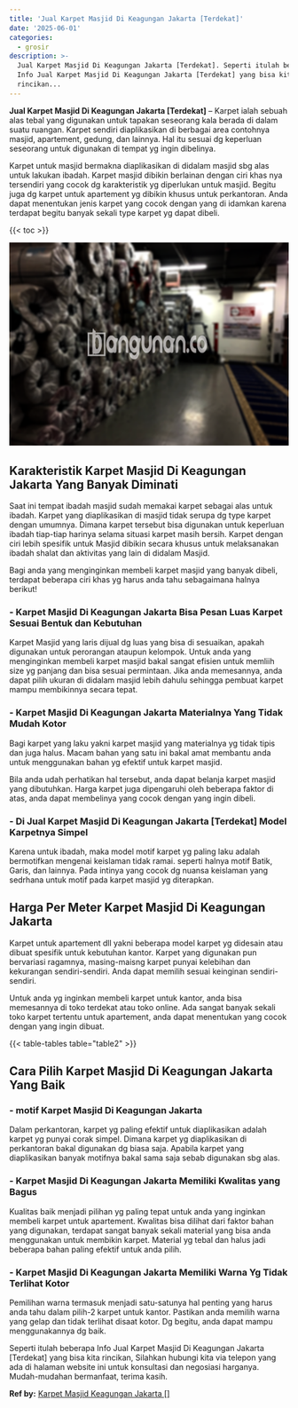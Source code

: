 ```yaml
---
title: 'Jual Karpet Masjid Di Keagungan Jakarta [Terdekat]'
date: '2025-06-01'
categories:
  - grosir
description: >-
  Jual Karpet Masjid Di Keagungan Jakarta [Terdekat]. Seperti itulah beberapa
  Info Jual Karpet Masjid Di Keagungan Jakarta [Terdekat] yang bisa kita
  rincikan...
---
```


**Jual Karpet Masjid Di Keagungan Jakarta \[Terdekat\]** – Karpet ialah sebuah alas tebal yang digunakan untuk tapakan seseorang kala berada di dalam suatu ruangan. Karpet sendiri diaplikasikan di berbagai area contohnya masjid, apartement, gedung, dan lainnya. Hal itu sesuai dg keperluan seseorang untuk digunakan di tempat yg ingin dibelinya.

Karpet untuk masjid bermakna diaplikasikan di didalam masjid sbg alas untuk lakukan ibadah. Karpet masjid dibikin berlainan dengan ciri khas nya tersendiri yang cocok dg karakteristik yg diperlukan untuk masjid. Begitu juga dg karpet untuk apartement yg dibikin khusus untuk perkantoran. Anda dapat menentukan jenis karpet yang cocok dengan yang di idamkan karena terdapat begitu banyak sekali type karpet yg dapat dibeli.

{{< toc >}}

![](/images/grosir-karpet-murah-01.png)

## Karakteristik Karpet Masjid Di Keagungan Jakarta Yang Banyak Diminati

Saat ini tempat ibadah masjid sudah memakai karpet sebagai alas untuk ibadah. Karpet yang diaplikasikan di masjid tidak serupa dg type karpet dengan umumnya. Dimana karpet tersebut bisa digunakan untuk keperluan ibadah tiap-tiap harinya selama situasi karpet masih bersih. Karpet dengan ciri lebih spesifik untuk Masjid dibikin secara khusus untuk melaksanakan ibadah shalat dan aktivitas yang lain di didalam Masjid.

Bagi anda yang menginginkan membeli karpet masjid yang banyak dibeli, terdapat beberapa ciri khas yg harus anda tahu sebagaimana halnya berikut!

### \- Karpet Masjid Di Keagungan Jakarta Bisa Pesan Luas Karpet Sesuai Bentuk dan Kebutuhan

Karpet Masjid yang laris dijual dg luas yang bisa di sesuaikan, apakah digunakan untuk perorangan ataupun kelompok. Untuk anda yang menginginkan membeli karpet masjid bakal sangat efisien untuk memliih size yg panjang dan bisa sesuai permintaan. Jika anda memesannya, anda dapat pilih ukuran di didalam masjid lebih dahulu sehingga pembuat karpet mampu membikinnya secara tepat.

### \- Karpet Masjid Di Keagungan Jakarta Materialnya Yang Tidak Mudah Kotor

Bagi karpet yang laku yakni karpet masjid yang materialnya yg tidak tipis dan juga halus. Macam bahan yang satu ini bakal amat membantu anda untuk menggunakan bahan yg efektif untuk karpet masjid.

Bila anda udah perhatikan hal tersebut, anda dapat belanja karpet masjid yang dibutuhkan. Harga karpet juga dipengaruhi oleh beberapa faktor di atas, anda dapat membelinya yang cocok dengan yang ingin dibeli.

### \- Di Jual Karpet Masjid Di Keagungan Jakarta \[Terdekat\] Model Karpetnya Simpel

Karena untuk ibadah, maka model motif karpet yg paling laku adalah bermotifkan mengenai keislaman tidak ramai. seperti halnya motif Batik, Garis, dan lainnya. Pada intinya yang cocok dg nuansa keislaman yang sedrhana untuk motif pada karpet masjid yg diterapkan.

## Harga Per Meter Karpet Masjid Di Keagungan Jakarta

Karpet untuk apartement dll yakni beberapa model karpet yg didesain atau dibuat spesifik untuk kebutuhan kantor. Karpet yang digunakan pun bervariasi ragamnya, masing-maisng karpet punyai kelebihan dan kekurangan sendiri-sendiri. Anda dapat memilih sesuai keinginan sendiri-sendiri.

Untuk anda yg inginkan membeli karpet untuk kantor, anda bisa memesannya di toko terdekat atau toko online. Ada sangat banyak sekali toko karpet tertentu untuk apartement, anda dapat menentukan yang cocok dengan yang ingin dibuat.

{{< table-tables table="table2" >}}

## Cara Pilih Karpet Masjid Di Keagungan Jakarta Yang Baik

### \- motif Karpet Masjid Di Keagungan Jakarta

Dalam perkantoran, karpet yg paling efektif untuk diaplikasikan adalah karpet yg punyai corak simpel. Dimana karpet yg diaplikasikan di perkantoran bakal digunakan dg biasa saja. Apabila karpet yang diaplikasikan banyak motifnya bakal sama saja sebab digunakan sbg alas.

### \- Karpet Masjid Di Keagungan Jakarta Memiliki Kwalitas yang Bagus

Kualitas baik menjadi pilihan yg paling tepat untuk anda yang inginkan membeli karpet untuk apartement. Kwalitas bisa dilihat dari faktor bahan yang digunakan, terdapat sangat banyak sekali material yang bisa anda menggunakan untuk membikin karpet. Material yg tebal dan halus jadi beberapa bahan paling efektif untuk anda pilih.

### \- Karpet Masjid Di Keagungan Jakarta Memiliki Warna Yg Tidak Terlihat Kotor

Pemilihan warna termasuk menjadi satu-satunya hal penting yang harus anda tahu dalam pilih-2 karpet untuk kantor. Pastikan anda memilih warna yang gelap dan tidak terlihat disaat kotor. Dg begitu, anda dapat mampu menggunakannya dg baik.

Seperti itulah beberapa Info Jual Karpet Masjid Di Keagungan Jakarta \[Terdekat\] yang bisa kita rincikan, Silahkan hubungi kita via telepon yang ada di halaman website ini untuk konsultasi dan negosiasi harganya. Mudah-mudahan bermanfaat, terima kasih.

**Ref by:**  [Karpet Masjid Keagungan Jakarta []](https://id.wikipedia.org/wiki/Karpet)
